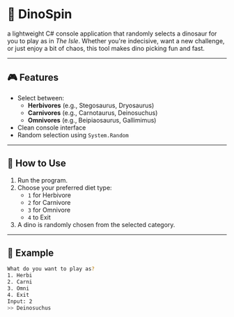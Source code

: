 # 🦖 DinoSpin

a lightweight C# console application that randomly selects a dinosaur for you to play as in *The Isle*. Whether you're indecisive, want a new challenge, or just enjoy a bit of chaos, this tool makes dino picking fun and fast.

---

## 🎮 Features

- Select between:
  - **Herbivores** (e.g., Stegosaurus, Dryosaurus)
  - **Carnivores** (e.g., Carnotaurus, Deinosuchus)
  - **Omnivores** (e.g., Beipiaosaurus, Gallimimus)
- Clean console interface
- Random selection using `System.Random`

---

## 🚀 How to Use

1. Run the program.
2. Choose your preferred diet type:
   - `1` for Herbivore
   - `2` for Carnivore
   - `3` for Omnivore
   - `4` to Exit
3. A dino is randomly chosen from the selected category.

---

## 📌 Example

```bash
What do you want to play as?
1. Herbi
2. Carni
3. Omni
4. Exit
Input: 2
>> Deinosuchus

